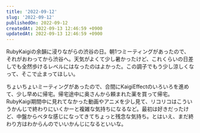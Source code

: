 ```yaml
---
title: '2022-09-12'
slug: '2022-09-12'
publishedOn: 2022-09-12
createdAt: 2022-09-13 12:46:59 +0900
updatedAt: 2022-09-13 12:46:59 +0900
---
```

RubyKaigiの余韻に浸りながらの渋谷の日。朝1つミーティングがあったので、それがおわってから渋谷へ。天気がよくて少し暑かったけど、これくらいの日差しでも全然歩けるレベルにはなったのはよかった。この調子でもう少し涼しくなって、そこで止まってほしい。

ちょいちょいミーティングがあったので、合間にKaigiEffectのいろいろを進めて、少し早めに帰宅。帰宅途中に奥さんから頼まれた薬を買って帰宅。RubyKaigi期間中に見れてなかった動画やアニメを少し見て、リコリコはこういうかんじで終わりにいくかーと複雑な気持ちになるなど。最初は好きだったけど、中盤からベタな感じになってきてちょっと残念な気持ち。とはいえ、まだ終わり方はわからんのでいいかんじになるといいな。
